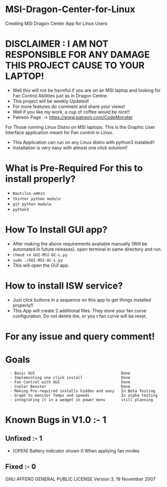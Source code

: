 # MSI-Dragon-Center-for-Linux
Creating MSI Dragon Center App for Linux Users

# DISCLAIMER : I AM NOT RESPONSIBLE FOR ANY DAMAGE THIS PROJECT CAUSE TO YOUR LAPTOP!
- Well this will not be harmful if you are on an MSI laptop and looking for Fan Control Abilities just as in Dragon Centre.
- This project will be weekly Updated!
- For more features do comment and share your views!
- Well if you like my work, a cup of coffee would be nice!!
- Patreon Page :-> https://www.patreon.com/CodeMonster

For Those running Linux Distro on MSI laptops. This is the Graphic User Interface application meant for Fan control in Linux.
- This Application can run on any Linux distro with python3 installed!!
- Installation is very easy with almost one click solution!!

# What is Pre-Required For this to install properly?
- ```Nautilus-admin```
- ```tkinter python module```
- ```git python module```
- ```python3```

# How To Install GUI app?
- After making the above requirements available manually (Will be automated in future releases). open terminal in same directory and run.
- ```chmod +x GUI-MSI-DC-L.py```
- ```sudo ./GUI-MSI-DC-L.py```
- This will open the GUI app.

# How to install ISW service?
- Just click buttons in a sequence on this app to get things installed properly!!
- This App will create 2 additional files. They store your fan curve configuration. Do not delete the, or you r fan curve will be reset.

# For any issue and query comment!

# Goals
```
  - Basic GUI                                      Done
  - Impleminting one click install                 Done
  - Fan Control with GUI                           Done
  - Cooler Booster                                 Done
  - Making Pre-required installs hidden and easy   In Beta Testing
  - Graph to monitor Temps and speeds              In alpha testing
  - integrating it in a wedget in power menu       still planning
```

# Known Bugs in V1.0 :- 1
## Unfixed :- 1
- (OPEN) Battery indicator shown 0 When applying fan modes
## Fixed :- 0

GNU AFFERO GENERAL PUBLIC LICENSE
Version 3, 19 November 2007
